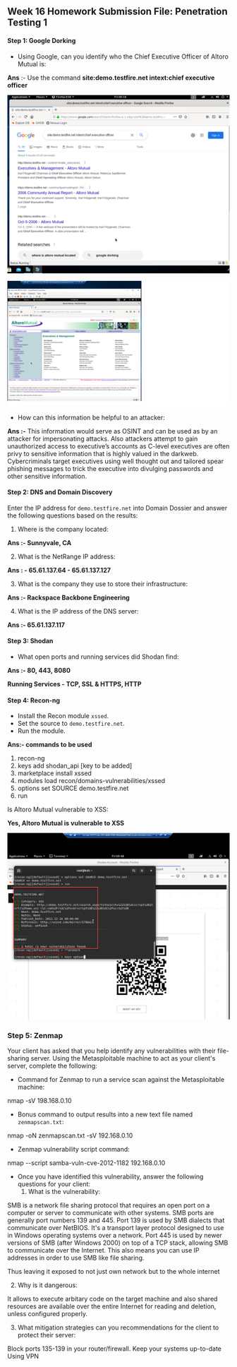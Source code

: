 ## Week 16 Homework Submission File: Penetration Testing 1

#### Step 1: Google Dorking


- Using Google, can you identify who the Chief Executive Officer of Altoro Mutual is:

**Ans** :- Use the command **site:demo.testfire.net intext:chief executive officer**

![Dorking.png](Screengrabs/Dorking.png)

![Dorkinginfo.png](Screengrabs/Dorkinginfo.png)

- How can this information be helpful to an attacker:

**Ans :-** This information would serve as OSINT and can be used as by an attacker for impersonating attacks.
Also attackers attempt to gain unauthorized access to executive’s accounts as C-level executives are often privy to sensitive information that is highly valued in the darkweb.
Cybercriminals target executives using well thought out and tailored spear phishing messages to trick the executive into divulging passwords and other sensitive information.

#### Step 2: DNS and Domain Discovery

Enter the IP address for `demo.testfire.net` into Domain Dossier and answer the following questions based on the results:

  1. Where is the company located: 

**Ans :- Sunnyvale, CA**
  
2. What is the NetRange IP address:

**Ans : - 65.61.137.64 - 65.61.137.127**
  
3. What is the company they use to store their infrastructure:
 
**Ans :- Rackspace Backbone Engineering**

4. What is the IP address of the DNS server:

**Ans :- 65.61.137.117**

#### Step 3: Shodan

- What open ports and running services did Shodan find:

**Ans :- 80, 443, 8080**

**Running Services - TCP, SSL & HTTPS, HTTP**

#### Step 4: Recon-ng

- Install the Recon module `xssed`. 
- Set the source to `demo.testfire.net`. 
- Run the module. 

**Ans:- commands to be used**

1) recon-ng
2) keys add shodan_api [key to be added]
3) marketplace install xssed
4) modules load recon/domains-vulnerabilities/xssed
5) options set SOURCE demo.testfire.net
6) run

Is Altoro Mutual vulnerable to XSS: 

**Yes, Altoro Mutual is vulnerable to XSS**

![XSS.png](Screengrabs/XSS.png)
### Step 5: Zenmap

Your client has asked that you help identify any vulnerabilities with their file-sharing server. Using the Metasploitable machine to act as your client's server, complete the following:

- Command for Zenmap to run a service scan against the Metasploitable machine: 
 
nmap -sV 198.168.0.10

- Bonus command to output results into a new text file named `zenmapscan.txt`:

nmap -oN zenmapscan.txt -sV 192.168.0.10

- Zenmap vulnerability script command: 

nmap --script samba-vuln-cve-2012-1182 192.168.0.10

- Once you have identified this vulnerability, answer the following questions for your client:
  1. What is the vulnerability:

SMB is a network file sharing protocol that requires an open port on a computer or server to communicate with other systems. SMB ports are generally port numbers 139 and  445.
Port 139 is used by SMB dialects that communicate over NetBIOS. It's a transport layer protocol designed to use in Windows operating systems over a network.
Port 445 is used by newer versions of SMB (after Windows 2000) on top of a TCP stack, allowing SMB to communicate over the Internet. This also means you can use IP addresses in order to use SMB like file sharing.

Thus leaving it exposed to not just own network but to the whole internet

  2. Why is it dangerous:
 
It allows to execute arbitary code on the target machine and also shared resources are available over the entire Internet for reading and deletion, unless configured properly.

  3. What mitigation strategies can you recommendations for the client to protect their server:

 Block ports 135-139 in your router/firewall.
Keep your systems up-to-date 
Using VPN


